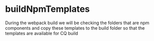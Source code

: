 # buildNpmTemplates
During the webpack build we will be checking the folders that are npm components and copy these templates to the build folder so that the templates are available for CQ build
